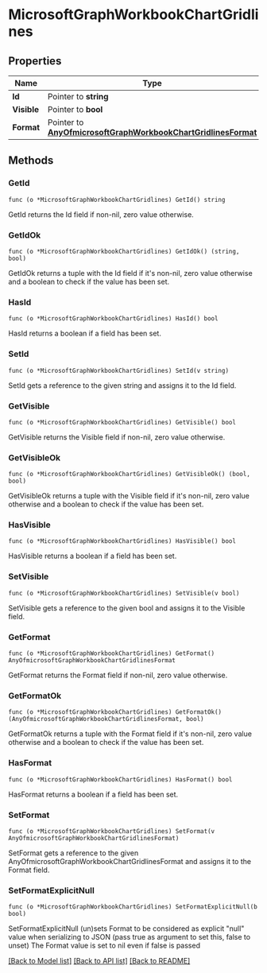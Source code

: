 # MicrosoftGraphWorkbookChartGridlines

## Properties

Name | Type | Description | Notes
------------ | ------------- | ------------- | -------------
**Id** | Pointer to **string** |  | [optional] 
**Visible** | Pointer to **bool** |  | [optional] 
**Format** | Pointer to [**AnyOfmicrosoftGraphWorkbookChartGridlinesFormat**](anyOf&lt;microsoft.graph.workbookChartGridlinesFormat&gt;.md) |  | [optional] 

## Methods

### GetId

`func (o *MicrosoftGraphWorkbookChartGridlines) GetId() string`

GetId returns the Id field if non-nil, zero value otherwise.

### GetIdOk

`func (o *MicrosoftGraphWorkbookChartGridlines) GetIdOk() (string, bool)`

GetIdOk returns a tuple with the Id field if it's non-nil, zero value otherwise
and a boolean to check if the value has been set.

### HasId

`func (o *MicrosoftGraphWorkbookChartGridlines) HasId() bool`

HasId returns a boolean if a field has been set.

### SetId

`func (o *MicrosoftGraphWorkbookChartGridlines) SetId(v string)`

SetId gets a reference to the given string and assigns it to the Id field.

### GetVisible

`func (o *MicrosoftGraphWorkbookChartGridlines) GetVisible() bool`

GetVisible returns the Visible field if non-nil, zero value otherwise.

### GetVisibleOk

`func (o *MicrosoftGraphWorkbookChartGridlines) GetVisibleOk() (bool, bool)`

GetVisibleOk returns a tuple with the Visible field if it's non-nil, zero value otherwise
and a boolean to check if the value has been set.

### HasVisible

`func (o *MicrosoftGraphWorkbookChartGridlines) HasVisible() bool`

HasVisible returns a boolean if a field has been set.

### SetVisible

`func (o *MicrosoftGraphWorkbookChartGridlines) SetVisible(v bool)`

SetVisible gets a reference to the given bool and assigns it to the Visible field.

### GetFormat

`func (o *MicrosoftGraphWorkbookChartGridlines) GetFormat() AnyOfmicrosoftGraphWorkbookChartGridlinesFormat`

GetFormat returns the Format field if non-nil, zero value otherwise.

### GetFormatOk

`func (o *MicrosoftGraphWorkbookChartGridlines) GetFormatOk() (AnyOfmicrosoftGraphWorkbookChartGridlinesFormat, bool)`

GetFormatOk returns a tuple with the Format field if it's non-nil, zero value otherwise
and a boolean to check if the value has been set.

### HasFormat

`func (o *MicrosoftGraphWorkbookChartGridlines) HasFormat() bool`

HasFormat returns a boolean if a field has been set.

### SetFormat

`func (o *MicrosoftGraphWorkbookChartGridlines) SetFormat(v AnyOfmicrosoftGraphWorkbookChartGridlinesFormat)`

SetFormat gets a reference to the given AnyOfmicrosoftGraphWorkbookChartGridlinesFormat and assigns it to the Format field.

### SetFormatExplicitNull

`func (o *MicrosoftGraphWorkbookChartGridlines) SetFormatExplicitNull(b bool)`

SetFormatExplicitNull (un)sets Format to be considered as explicit "null" value
when serializing to JSON (pass true as argument to set this, false to unset)
The Format value is set to nil even if false is passed

[[Back to Model list]](../README.md#documentation-for-models) [[Back to API list]](../README.md#documentation-for-api-endpoints) [[Back to README]](../README.md)


